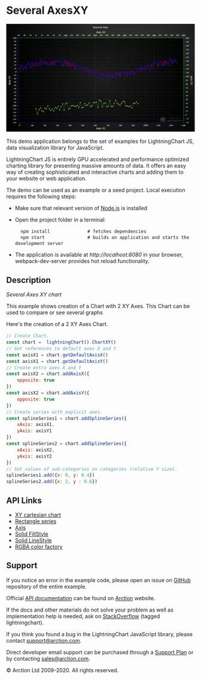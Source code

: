 # Several AxesXY

![Several AxesXY](severalAxesXY.png)

This demo application belongs to the set of examples for LightningChart JS, data visualization library for JavaScript.

LightningChart JS is entirely GPU accelerated and performance optimized charting library for presenting massive amounts of data. It offers an easy way of creating sophisticated and interactive charts and adding them to your website or web application.

The demo can be used as an example or a seed project. Local execution requires the following steps:

- Make sure that relevant version of [Node.js](https://nodejs.org/en/download/) is installed
- Open the project folder in a terminal:

        npm install              # fetches dependencies
        npm start                # builds an application and starts the development server

- The application is available at *http://localhost:8080* in your browser, webpack-dev-server provides hot reload functionality.


## Description

*Several Axes XY chart*

This example shows creation of a Chart with 2 XY Axes. This Chart can be used to compare or see several graphs

Here's the creation of a 2 XY Axes Chart.

```javascript
// Create Chart.
const chart =  lightningChart().ChartXY()
// Get references to default axes X and Y 
const axisX1 = chart.getDefaultAxisX()
const axisX1 = chart.getDefaultAxisY()
// Create extra axes X and Y 
const axisX2 = chart.addAxisX({
    opposite: true
})
const axisX2 = chart.addAxisY({
    opposite: true
})
// Create series with explicit axes.
const splineSeries1 = chart.addSplineSeries({
    xAxis: axisX1,
    yAxis: axisY1
})
const splineSeries2 = chart.addSplineSeries({
    xAxis: axisX2,
    yAxis: axisY2
})
// Set values of sub-categories on categories (relative Y size).
splineSeries1.add({x: 0, y: 0.4})
splineSeries2.add({x: 2, y : 0.6})
```


## API Links

* [XY cartesian chart]
* [Rectangle series]
* [Axis]
* [Solid FillStyle]
* [Solid LineStyle]
* [RGBA color factory]


## Support

If you notice an error in the example code, please open an issue on [GitHub][0] repository of the entire example.

Official [API documentation][1] can be found on [Arction][2] website.

If the docs and other materials do not solve your problem as well as implementation help is needed, ask on [StackOverflow][3] (tagged lightningchart).

If you think you found a bug in the LightningChart JavaScript library, please contact support@arction.com.

Direct developer email support can be purchased through a [Support Plan][4] or by contacting sales@arction.com.

[0]: https://github.com/Arction/
[1]: https://www.arction.com/lightningchart-js-api-documentation/
[2]: https://www.arction.com
[3]: https://stackoverflow.com/questions/tagged/lightningchart
[4]: https://www.arction.com/support-services/

© Arction Ltd 2009-2020. All rights reserved.


[XY cartesian chart]: https://www.arction.com/lightningchart-js-api-documentation/v3.1.0/classes/chartxy.html
[Rectangle series]: https://www.arction.com/lightningchart-js-api-documentation/v3.1.0/classes/rectangleseries.html
[Axis]: https://www.arction.com/lightningchart-js-api-documentation/v3.1.0/classes/axis.html
[Solid FillStyle]: https://www.arction.com/lightningchart-js-api-documentation/v3.1.0/classes/solidfill.html
[Solid LineStyle]: https://www.arction.com/lightningchart-js-api-documentation/v3.1.0/classes/solidline.html
[RGBA color factory]: https://www.arction.com/lightningchart-js-api-documentation/v3.1.0/globals.html#colorrgba

